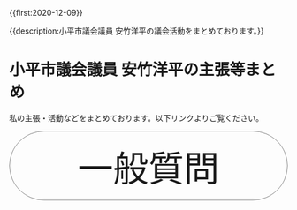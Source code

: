 {{first:2020-12-09}}

{{description:小平市議会議員 安竹洋平の議会活動をまとめております。}}


# 小平市議会議員 安竹洋平の主張等まとめ

私の主張・活動などをまとめております。以下リンクよりご覧ください。

<a href="./ippan/index.md" style="text-decoration:none">
<div style="font-size:4rem;border:1px solid gray;text-align:center;border-radius:4rem;padding:1rem;background-color:var(--links);color:var(--bg);">一般質問</div>
</a>

